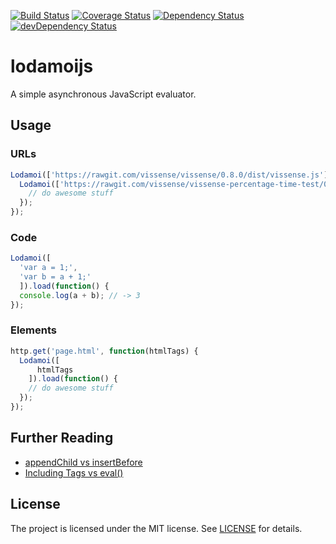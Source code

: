 [![Build Status](https://travis-ci.org/theborakompanioni/lodamoijs.svg?branch=master)](https://travis-ci.org/theborakompanioni/lodamoijs)
[![Coverage Status](https://img.shields.io/coveralls/theborakompanioni/lodamoijs.svg)](https://coveralls.io/r/theborakompanioni/lodamoijs?branch=master)
[![Dependency Status](http://img.shields.io/badge/dependencies-Vanilla_JS-brightgreen.svg)](http://vanilla-js.com/)
[![devDependency Status](https://david-dm.org/theborakompanioni/lodamoijs/dev-status.svg)](https://david-dm.org/theborakompanioni/lodamoijs#info=devDependencies)

lodamoijs
========
A simple asynchronous JavaScript evaluator.

Usage
------

### URLs
```javascript
Lodamoi(['https://rawgit.com/vissense/vissense/0.8.0/dist/vissense.js']).load(function() {
  Lodamoi(['https://rawgit.com/vissense/vissense-percentage-time-test/0.5.0/dist/vissense-percentage-time-test.js']).load(function() {
    // do awesome stuff
  });
});
```

### Code
```javascript
Lodamoi([
  'var a = 1;',
  'var b = a + 1;'
  ]).load(function() {
  console.log(a + b); // -> 3
});
```

### Elements
```javascript
http.get('page.html', function(htmlTags) {
  Lodamoi([
      htmlTags
    ]).load(function() {
    // do awesome stuff
  });
});
```

Further Reading
------
- [appendChild vs insertBefore](http://www.stevesouders.com/blog/2010/05/11/appendchild-vs-insertbefore/)
- [Including Tags vs eval()](http://stackoverflow.com/questions/8380204/is-there-a-performance-gain-in-including-script-tags-as-opposed-to-using-eval)

License
-------

The project is licensed under the MIT license. See
[LICENSE](https://github.com/theborakompanioni/lodamoijs/blob/master/LICENSE) for details.
